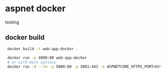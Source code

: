 # aspnet docker

testing

## docker build
```sh
 docker build -t web-app-docker .

 docker run -p 4000:80 web-app-docker
 # or with more options
 docker run -d --rm -p 5000:80 -p 5001:443 -e ASPNETCORE_HTTPS_PORT=https://+:5001 -e ASPNETCORE_URLS=http://+:5000  web-app-docker
```